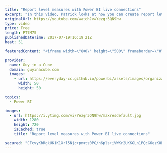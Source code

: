 ```yaml
---
title: "Report level measures with Power BI live connections"
excerpt: "In this video, Patrick looks at how you can create report level measures, within Power BI Desktop, against SQL Server Analysis Services Tabular live connections, or against a Power BI service dataset live connection. He also explains what is meant by report level measures. Bust out your DAX toolbelt"
originalUrl: https://youtube.com/watch?v=Yezgr3QN9hw
type: video
price: Free
length: PT7M7S
publishedDateTime: 2017-07-19T16:19:21Z
heat: 51

featuredContent: "<iframe width=\"800\" height=\"500\" frameborder=\"0\" src=\"https://www.youtube.com/embed/Yezgr3QN9hw\" allow=\"accelerometer; autoplay; encrypted-media; gyroscope; picture-in-picture\" allowfullscreen></iframe>"

provider:
  name: Guy in a Cube
  domain: guyinacube.com
  images:
    - url: https://everyday-cc.github.io/powerbi/assets/images/organizations/guyinacube.com-50x50.jpg
      width: 50
      height: 50

topics:
  - Power BI

images:
  - url: https://i.ytimg.com/vi/Yezgr3QN9hw/maxresdefault.jpg
    width: 1280
    height: 720
    isCached: true
    title: "Report level measures with Power BI live connections"

secured: "CFcvyKbRgkUK1K1Xrl5Njc+pnuts0PG/h6pls+iVWKr2UKKGLn1PQcG6ezK8EyR+7a93B7wYGFoRf9Q8Ox8uXvEVWUMq35iG570ezb4+onJIDCV3HoFZlP52dvH1iVsPsPrWBBJ/ULUwvjOP65GzUHRLrNoh/+T9bI2/jLf73CbW1IOeFifFwsKLqDkTKr469cNWOgnuA5OdvZ6qtCZO7kVNKl76ML4WyS3N2TTXCFWeaIGAyRRJLPaunx3Wk/afQMZp77r+GCArdjet+uXHVmqcvCs1ZQ4pBYsVEcqKYBBapfyP2nUH48JNCDkgCWlCEfUd6w6wwBbC074XzRBAwcEH2f32rvVTB9jBNLYTF/5pCofJ3CeInui8UTtimT0jAoQyXy42AwT9iDNhNfyCiipOjkKSRNGF3PC8fuB3Js0=;I54bJDucsq5xWQDlSsIThA=="
---
```


